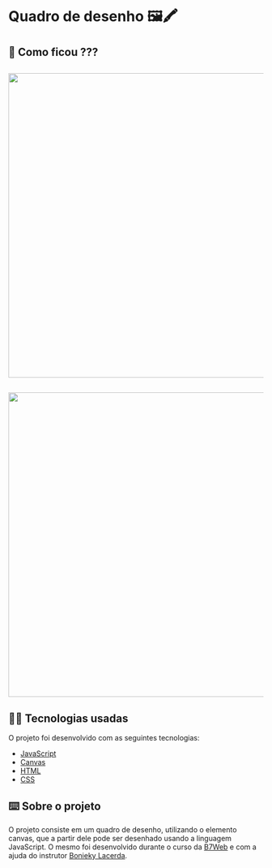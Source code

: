 # Quadro de desenho 🖼️🖍️

## 👀 Como ficou ???

<img src="./img/canva1.png" width="600px"></img>
----------
<img src="./img/canva.png" width="600px"></img>
----------

## 🧑‍💻 Tecnologias usadas

O projeto foi desenvolvido com as seguintes tecnologias:
- [JavaScript](https://developer.mozilla.org/pt-BR/docs/Web/JavaScript)
- [Canvas](https://developer.mozilla.org/pt-BR/docs/Web/API/Canvas_API/Tutorial)
- [HTML](https://www.w3schools.com/html/)
- [CSS](https://www.w3schools.com/css/)

## ⌨️ Sobre o projeto

O projeto consiste em um quadro de desenho, utilizando o elemento canvas, que a partir dele pode ser desenhado usando a linguagem JavaScript. O mesmo foi desenvolvido durante o curso da [B7Web](https://b7web.com.br/fullstack/?ref=I24108426I) e com a ajuda do instrutor [Bonieky Lacerda](https://www.instagram.com/bonieky/).
